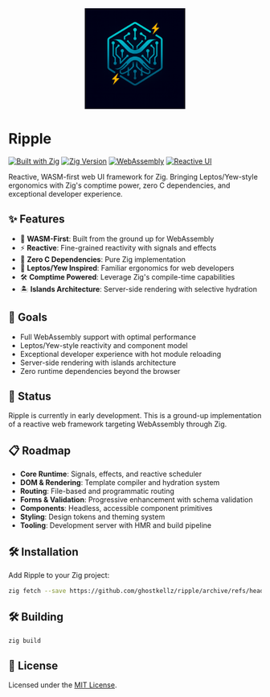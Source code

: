 <div align="center">
  <img src="assets/icons/ripple-logo.png" alt="Ripple Logo" width="200" />
</div>

# Ripple

[![Built with Zig](https://img.shields.io/badge/Built%20with-Zig-F7A41D?style=flat-square&logo=zig)](https://ziglang.org/)
[![Zig Version](https://img.shields.io/badge/Zig-0.16.0--dev-FF6600?style=flat-square)](https://ziglang.org/)
[![WebAssembly](https://img.shields.io/badge/WebAssembly-654FF0?style=flat-square&logo=webassembly&logoColor=white)](https://webassembly.org/)
[![Reactive UI](https://img.shields.io/badge/Reactive-UI-00D8FF?style=flat-square)](https://github.com/)

Reactive, WASM-first web UI framework for Zig. Bringing Leptos/Yew-style ergonomics with Zig's comptime power, zero C dependencies, and exceptional developer experience.

## ✨ Features

- 🚀 **WASM-First**: Built from the ground up for WebAssembly
- ⚡ **Reactive**: Fine-grained reactivity with signals and effects
- 🔧 **Zero C Dependencies**: Pure Zig implementation
- 🎯 **Leptos/Yew Inspired**: Familiar ergonomics for web developers
- 🛠️ **Comptime Powered**: Leverage Zig's compile-time capabilities
- 🏝️ **Islands Architecture**: Server-side rendering with selective hydration

## 🎯 Goals

- Full WebAssembly support with optimal performance
- Leptos/Yew-style reactivity and component model
- Exceptional developer experience with hot module reloading
- Server-side rendering with islands architecture
- Zero runtime dependencies beyond the browser

## 🚧 Status

Ripple is currently in early development. This is a ground-up implementation of a reactive web framework targeting WebAssembly through Zig.

## 📋 Roadmap

- **Core Runtime**: Signals, effects, and reactive scheduler
- **DOM & Rendering**: Template compiler and hydration system
- **Routing**: File-based and programmatic routing
- **Forms & Validation**: Progressive enhancement with schema validation
- **Components**: Headless, accessible component primitives
- **Styling**: Design tokens and theming system
- **Tooling**: Development server with HMR and build pipeline

## 🛠️ Installation

Add Ripple to your Zig project:

```bash
zig fetch --save https://github.com/ghostkellz/ripple/archive/refs/head/main.tar.gz
```

## 🛠️ Building

```bash
zig build
```

## 📄 License

Licensed under the [MIT License](LICENSE).
